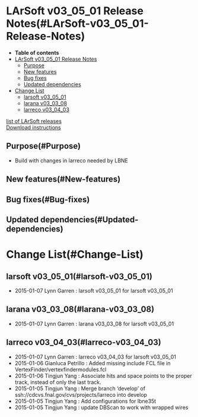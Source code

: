 LArSoft v03\_05\_01 Release Notes(#LArSoft-v03_05_01-Release-Notes)
======================================================================

-   **Table of contents**
-   [LArSoft v03\_05\_01 Release Notes](#LArSoft-v03_05_01-Release-Notes)
    -   [Purpose](#Purpose)
    -   [New features](#New-features)
    -   [Bug fixes](#Bug-fixes)
    -   [Updated dependencies](#Updated-dependencies)
-   [Change List](#Change-List)
    -   [larsoft v03\_05\_01](#larsoft-v03_05_01)
    -   [larana v03\_03\_08](#larana-v03_03_08)
    -   [larreco v03\_04\_03](#larreco-v03_04_03)

[list of LArSoft releases](LArSoft_release_list)\
[Download instructions](http://scisoft.fnal.gov/scisoft/bundles/larsoft/v03_05_01/larsoft-v03_05_01.html)

Purpose(#Purpose)
--------------------

-   Build with changes in larreco needed by LBNE

New features(#New-features)
------------------------------

Bug fixes(#Bug-fixes)
------------------------

Updated dependencies(#Updated-dependencies)
----------------------------------------------

Change List(#Change-List)
============================

larsoft v03\_05\_01(#larsoft-v03_05_01)
------------------------------------------

-   2015-01-07 Lynn Garren : larsoft v03\_05\_01 for larsoft v03\_05\_01

larana v03\_03\_08(#larana-v03_03_08)
----------------------------------------

-   2015-01-07 Lynn Garren : larana v03\_03\_08 for larsoft v03\_05\_01

larreco v03\_04\_03(#larreco-v03_04_03)
------------------------------------------

-   2015-01-07 Lynn Garren : larreco v03\_04\_03 for larsoft v03\_05\_01
-   2015-01-06 Gianluca Petrillo : Added missing include FCL file in VertexFinder/vertexfindermodules.fcl
-   2015-01-06 Tingjun Yang : Associate hits and space points to the proper track, instead of only the last track.
-   2015-01-05 Tingjun Yang : Merge branch ‘develop’ of ssh://cdcvs.fnal.gov/cvs/projects/larreco into develop
-   2015-01-05 Tingjun Yang : Add configurations for lbne35t
-   2015-01-05 Tingjun Yang : update DBScan to work with wrapped wires
